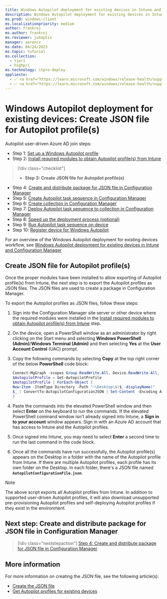 ```yaml
---
title: Windows Autopilot deployment for existing devices in Intune and Configuration Manager - Step 3 of 10 - Create JSON file for Autopilot profile(s)
description: Windows Autopilot deployment for existing devices in Intune and Configuration Manager - Step 3 of 10 - Create JSON file for Autopilot profile(s).
ms.prod: windows-client
ms.localizationpriority: medium
author: frankroj
ms.author: frankroj
ms.reviewer: jubaptis
manager: aaroncz
ms.date: 04/24/2023
ms.topic: tutorial
ms.collection: 
  - tier1
  - highpri
ms.technology: itpro-deploy
appliesto:
  - ✅ <a href="https://learn.microsoft.com/windows/release-health/supported-versions-windows-client" target="_blank">Windows 11</a>
  - ✅ <a href="https://learn.microsoft.com/windows/release-health/supported-versions-windows-client" target="_blank">Windows 10</a>
---
```


# Windows Autopilot deployment for existing devices: Create JSON file for Autopilot profile(s)

Autopilot user-driven Azure AD join steps:
- Step 1: [Set up a Windows Autopilot profile](setup-autopilot-profile.md)
- Step 2: [Install required modules to obtain Autopilot profile(s) from Intune](install-modules.md)
> [!div class="checklist"]
> - **Step 3: Create JSON file for Autopilot profile(s)**
- Step 4: [Create and distribute package for JSON file in Configuration Manager](create-json-package.md)
- Step 5: [Create Autopilot task sequence in Configuration Manager](create-autopilot-task-sequence.md)
- Step 6: [Create collection in Configuration Manager](create-collection.md)
- Step 7: [Deploy Autopilot task sequence to collection in Configuration Manager](deploy-autopilot-task-sequence.md)
- Step 8: [Speed up the deployment process (optional)](speed-up-deployment.md)
- Step 9: [Run Autopilot task sequence on device](run-autopilot-task-sequence.md)
- Step 10: [Register device for Windows Autopilot](register-device.md)

For an overview of the Windows Autopilot deployment for existing devices workflow, see [Windows Autopilot deployment for existing devices in Intune and Configuration Manager](existing-devices-workflow.md#workflow)

## Create JSON file for Autopilot profile(s)

Once the proper modules have been installed to allow exporting of Autopilot profile(s) from Intune, the next step is to export the Autopilot profiles as JSON files. The JSON files are used to create a package in Configuration Manager.

To export the Autopilot profiles as JSON files, follow these steps:

1. Sign into the Configuration Manager site server or other device where the required modules were installed in the [Install required modules to obtain Autopilot profile(s) from Intune](install-modules.md) step.

1. On the device, open a PowerShell window as an administrator by right clicking on the Start menu and selecting **Windows PowerShell (Admin)**/**Windows Terminal (Admin)** and then selecting **Yes** at the **User Account Control** (UAC) prompt.

1. Copy the following commands by selecting **Copy** at the top right corner of the below **PowerShell** code block:

    ```powershell
    Connect-MgGraph -scopes Group.ReadWrite.All, Device.ReadWrite.All, DeviceManagementManagedDevices.ReadWrite.All, DeviceManagementServiceConfig.ReadWrite.All, GroupMember.ReadWrite.All
    $AutopilotProfile = Get-AutopilotProfile
    $AutopilotProfile | ForEach-Object {
    New-Item -ItemType Directory -Path "~\Desktop\$($_.displayName)"
    $_ | ConvertTo-AutopilotConfigurationJSON | Set-Content -Encoding Ascii "~\Desktop\$($_.displayName)\AutopilotConfigurationFile.json"
    }
    ```

1. Paste the commands into the elevated PowerShell window and then select **Enter** on the keyboard to run the commands. If the elevated PowerShell command window isn't already signed into Intune, a **Sign in to your account** window appears. Sign in with an Azure AD account that has access to Intune and the Autopilot profiles.

1. Once signed into Intune, you may need to select **Enter** a second time to run the last command in the code block.

1. Once all the commands have run successfully, the Autopilot profile(s) appears on the Desktop in a folder with the name of the Autopilot profile from Intune. If there are multiple Autopilot profiles, each profile has its own folder on the Desktop. In each folder, there's a JSON file named **`AutopilotConfigurationFile.json`**.

> [!NOTE]
>
> The above script exports all Autopilot profiles from Intune. In addition to supported user-driven Autopilot profiles, it will also download unsupported pre-provisioning Autopilot profiles and self-deploying Autopilot profiles if they exist in the environment.

## Next step: Create and distribute package for JSON file in Configuration Manager

> [!div class="nextstepaction"]
> [Step 4: Create and distribute package for JSON file in Configuration Manager](create-json-package.md)

## More information

For more information on creating the JSON file, see the following article(s):

- [Create the JSON file](/mem/autopilot/existing-devices#create-the-json-file)
- [Get Autopilot profiles for existing devices](/mem/autopilot/existing-devices#get-autopilot-profiles-for-existing-devices)

